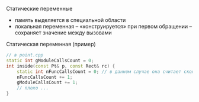 Статические переменные 
- память выделяется в специальной области 
- локальная переменная – «конструируется» при первом обращении – сохраняет значение между вызовами

Статическая переменная (пример) 

```cpp
// в point.cpp 
static int gModuleCallsCount = 0; 
int inside(const Pt& p, const Rect& rc) { 
    static int nFuncCallsCount = 0; // в данном случае она считает сколько раз была вызвана фукнкция
    nFuncCallsCount += 1; 
    gModuleCallsCount += 1; 
    // плохо ...
}
```